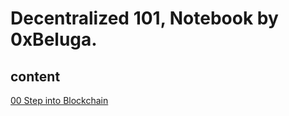 # Decentralized 101, Notebook by 0xBeluga.

## content
[00 Step into Blockchain](00_step_into_blockchain.md)
